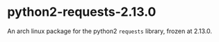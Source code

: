 # python2-requests-2.13.0

An arch linux package for the python2 `requests` library, frozen at 2.13.0.
